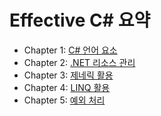 # Effective C# 요약
- Chapter 1: [C# 언어 요소](chapter1.md)
- Chapter 2: [.NET 리소스 관리](chapter2.md)
- Chapter 3: [제네릭 활용](chapter3.md)
- Chapter 4: [LINQ 활용](chapter4.md)
- Chapter 5: [예외 처리](chapter5.md)

